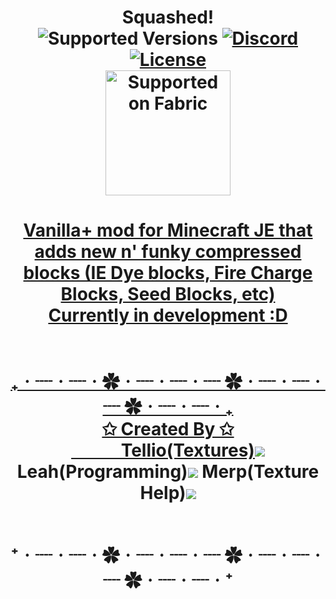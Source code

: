<h1 align="center"> Squashed!
<br>	<img src="https://img.shields.io/badge/Available%20for-MC%201.19.3-c70039" alt="Supported Versions">
  	<a href="https://discord.gg/uNZQ5NbnMX"><img src="https://img.shields.io/static/v1?label= &message=Tellio's Projects&style=flat&logo=Discord&color=363b5c" alt="Discord"></a>
	<a href="https://github.com/Tellios-Projects/Squashed/blob/1.19/LICENSE.md"><img src="https://img.shields.io/github/license/Tellios-Projects/Squashed?style=flat&color=b00a3f" alt="License"></a>
    <br>
<a href="https://fabricmc.net/"><img src="https://cdn.discordapp.com/attachments/705864145169416313/969720133998239794/fabric_supported.png"alt="Supported on Fabric"width="200"</a> 

<h4 align="center"> 
Vanilla+ mod for Minecraft JE that adds new n' funky compressed blocks (IE Dye blocks, Fire Charge Blocks, Seed Blocks, etc) <br>
Currently in development :D
<br><br>
<br> ₊ㆍ┈ㆍ┈ㆍ✿ㆍ┈ㆍ┈ㆍ┈ ✿ㆍ┈ㆍ┈ㆍ┈ ✿ㆍ┈ㆍ┈ㆍ₊ <br>
✩ Created By ✩ <br>
&nbsp &nbsp &nbsp &nbsp &nbsp &nbsp Tellio(Textures)<a href ="https://twitter.com/tellioaridoitsu"><img src="https://img.shields.io/twitter/url?color=0d1117&label=%20&logo=twitter&style=flat-square&url=https%3A%2F%2Ftwitter.com%2Fleafenzio"></a>    
Leah(Programming)<a href ="https://twitter.com/leafenzio"><img src="https://img.shields.io/twitter/url?color=0d1117&label=%20&logo=twitter&style=flat-square&url=https%3A%2F%2Ftwitter.com%2Fleafenzio"></a>
Merp(Texture Help)<a href ="https://twitter.com/I_Am_Merp"><img src="https://img.shields.io/twitter/url?color=0d1117&label=%20&logo=twitter&style=flat-square&url=https%3A%2F%2Ftwitter.com%2Fleafenzio"></a>

<br> ⁺ㆍ┈ㆍ┈ㆍ✿ㆍ┈ㆍ┈ㆍ┈ ✿ㆍ┈ㆍ┈ㆍ┈ ✿ㆍ┈ㆍ┈ㆍ⁺
</h4>
